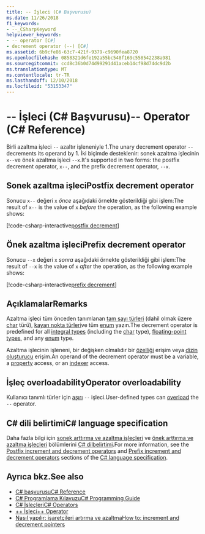 ```yaml
---
title: -- İşleci (C# Başvurusu)
ms.date: 11/26/2018
f1_keywords:
- --_CSharpKeyword
helpviewer_keywords:
- -- operator [C#]
- decrement operator (--) [C#]
ms.assetid: 6b9cfe86-63c7-421f-9379-c9690fea8720
ms.openlocfilehash: 0858321d6fe192a55bc548f169c558542238a981
ms.sourcegitcommit: ccd8c36b0d74d99291d41aceb14cf98d74dc9d2b
ms.translationtype: MT
ms.contentlocale: tr-TR
ms.lasthandoff: 12/10/2018
ms.locfileid: "53153347"
---
```

# <a name="---operator-c-reference"></a><span data-ttu-id="c8dbc-102">-- İşleci (C# Başvurusu)</span><span class="sxs-lookup"><span data-stu-id="c8dbc-102">-- Operator (C# Reference)</span></span>

<span data-ttu-id="c8dbc-103">Birli azaltma işleci `--` azaltır işleneniyle 1.</span><span class="sxs-lookup"><span data-stu-id="c8dbc-103">The unary decrement operator `--` decrements its operand by 1.</span></span> <span data-ttu-id="c8dbc-104">İki biçimde desteklenir: sonek azaltma işlecinin `x--`ve önek azaltma işleci `--x`.</span><span class="sxs-lookup"><span data-stu-id="c8dbc-104">It's supported in two forms: the postfix decrement operator, `x--`, and the prefix decrement operator, `--x`.</span></span>

## <a name="postfix-decrement-operator"></a><span data-ttu-id="c8dbc-105">Sonek azaltma işleci</span><span class="sxs-lookup"><span data-stu-id="c8dbc-105">Postfix decrement operator</span></span>

<span data-ttu-id="c8dbc-106">Sonucu `x--` değeri `x` *önce* aşağıdaki örnekte gösterildiği gibi işlem:</span><span class="sxs-lookup"><span data-stu-id="c8dbc-106">The result of `x--` is the value of `x` *before* the operation, as the following example shows:</span></span>

[!code-csharp-interactive[postfix decrement](~/samples/snippets/csharp/language-reference/operators/DecrementAndIncrementExamples.cs#PostfixDecrement)]

## <a name="prefix-decrement-operator"></a><span data-ttu-id="c8dbc-107">Önek azaltma işleci</span><span class="sxs-lookup"><span data-stu-id="c8dbc-107">Prefix decrement operator</span></span>

<span data-ttu-id="c8dbc-108">Sonucu `--x` değeri `x` *sonra* aşağıdaki örnekte gösterildiği gibi işlem:</span><span class="sxs-lookup"><span data-stu-id="c8dbc-108">The result of `--x` is the value of `x` *after* the operation, as the following example shows:</span></span>

[!code-csharp-interactive[prefix decrement](~/samples/snippets/csharp/language-reference/operators/DecrementAndIncrementExamples.cs#PrefixDecrement)]

## <a name="remarks"></a><span data-ttu-id="c8dbc-109">Açıklamalar</span><span class="sxs-lookup"><span data-stu-id="c8dbc-109">Remarks</span></span>

<span data-ttu-id="c8dbc-110">Azaltma işleci tüm önceden tanımlanan [tam sayı türleri](../keywords/integral-types-table.md) (dahil olmak üzere [char](../keywords/char.md) türü), [kayan nokta türleri](../keywords/floating-point-types-table.md)ve tüm [enum](../keywords/enum.md) yazın.</span><span class="sxs-lookup"><span data-stu-id="c8dbc-110">The decrement operator is predefined for all [integral types](../keywords/integral-types-table.md) (including the [char](../keywords/char.md) type), [floating-point types](../keywords/floating-point-types-table.md), and any [enum](../keywords/enum.md) type.</span></span>

<span data-ttu-id="c8dbc-111">Azaltma işlecinin işleneni, bir değişken olmalıdır bir [özelliği](../../programming-guide/classes-and-structs/properties.md) erişim veya [dizin oluşturucu](../../../csharp/programming-guide/indexers/index.md) erişim.</span><span class="sxs-lookup"><span data-stu-id="c8dbc-111">An operand of the decrement operator must be a variable, a [property](../../programming-guide/classes-and-structs/properties.md) access, or an [indexer](../../../csharp/programming-guide/indexers/index.md) access.</span></span>

## <a name="operator-overloadability"></a><span data-ttu-id="c8dbc-112">İşleç overloadability</span><span class="sxs-lookup"><span data-stu-id="c8dbc-112">Operator overloadability</span></span>

<span data-ttu-id="c8dbc-113">Kullanıcı tanımlı türler için [aşırı](../keywords/operator.md) `--` işleci.</span><span class="sxs-lookup"><span data-stu-id="c8dbc-113">User-defined types can [overload](../keywords/operator.md) the `--` operator.</span></span>

## <a name="c-language-specification"></a><span data-ttu-id="c8dbc-114">C# dili belirtimi</span><span class="sxs-lookup"><span data-stu-id="c8dbc-114">C# language specification</span></span>

<span data-ttu-id="c8dbc-115">Daha fazla bilgi için [sonek arttırma ve azaltma işleçleri](~/_csharplang/spec/expressions.md#postfix-increment-and-decrement-operators) ve [önek arttırma ve azaltma işleçleri](~/_csharplang/spec/expressions.md#prefix-increment-and-decrement-operators) bölümlerini [ C# dilbelirtimi](../language-specification/index.md).</span><span class="sxs-lookup"><span data-stu-id="c8dbc-115">For more information, see the [Postfix increment and decrement operators](~/_csharplang/spec/expressions.md#postfix-increment-and-decrement-operators) and [Prefix increment and decrement operators](~/_csharplang/spec/expressions.md#prefix-increment-and-decrement-operators) sections of the [C# language specification](../language-specification/index.md).</span></span>

## <a name="see-also"></a><span data-ttu-id="c8dbc-116">Ayrıca bkz.</span><span class="sxs-lookup"><span data-stu-id="c8dbc-116">See also</span></span>

- [<span data-ttu-id="c8dbc-117">C# başvurusu</span><span class="sxs-lookup"><span data-stu-id="c8dbc-117">C# Reference</span></span>](../index.md)
- [<span data-ttu-id="c8dbc-118">C# Programlama Kılavuzu</span><span class="sxs-lookup"><span data-stu-id="c8dbc-118">C# Programming Guide</span></span>](../../programming-guide/index.md)
- [<span data-ttu-id="c8dbc-119">C# İşleçleri</span><span class="sxs-lookup"><span data-stu-id="c8dbc-119">C# Operators</span></span>](index.md)
- [<span data-ttu-id="c8dbc-120">++ İşleci</span><span class="sxs-lookup"><span data-stu-id="c8dbc-120">++ Operator</span></span>](increment-operator.md)
- [<span data-ttu-id="c8dbc-121">Nasıl yapılır: işaretçileri artırma ve azaltma</span><span class="sxs-lookup"><span data-stu-id="c8dbc-121">How to: increment and decrement pointers</span></span>](../../programming-guide/unsafe-code-pointers/how-to-increment-and-decrement-pointers.md)

